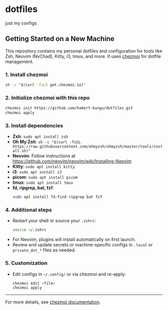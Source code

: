 # dotfiles

just my configs

## Getting Started on a New Machine

This repository contains my personal dotfiles and configuration for tools like Zsh, Neovim (NvChad), Kitty, i3, tmux, and more. It uses [chezmoi](https://www.chezmoi.io/) for dotfile management.

### 1. Install chezmoi

```sh
sh -c "$(curl -fsLS get.chezmoi.io)"
```

### 2. Initialize chezmoi with this repo

```sh
chezmoi init https://github.com/habert-kungu/dotfiles.git
chezmoi apply
```

### 3. Install dependencies

- **Zsh**: `sudo apt install zsh`
- **Oh My Zsh**: `sh -c "$(curl -fsSL https://raw.githubusercontent.com/ohmyzsh/ohmyzsh/master/tools/install.sh)"`
- **Neovim**: Follow instructions at https://github.com/neovim/neovim/wiki/Installing-Neovim
- **Kitty**: `sudo apt install kitty`
- **i3**: `sudo apt install i3`
- **picom**: `sudo apt install picom`
- **tmux**: `sudo apt install tmux`
- **fd, ripgrep, bat, fzf**:
  ```sh
  sudo apt install fd-find ripgrep bat fzf
  ```

### 4. Additional steps

- Restart your shell or source your `.zshrc`:
  ```sh
  source ~/.zshrc
  ```
- For Neovim, plugins will install automatically on first launch.
- Review and update secrets or machine-specific configs in `.local` or `private_dot_*` files as needed.

### 5. Customization

- Edit configs in `~/.config/` or via chezmoi and re-apply:
  ```sh
  chezmoi edit <file>
  chezmoi apply
  ```

---

For more details, see [chezmoi documentation](https://www.chezmoi.io/user-guide/).
